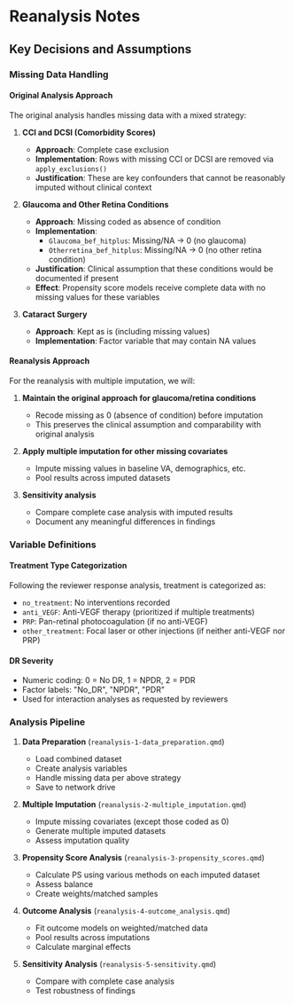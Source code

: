# Reanalysis Notes

## Key Decisions and Assumptions

### Missing Data Handling

#### Original Analysis Approach
The original analysis handles missing data with a mixed strategy:

1. **CCI and DCSI (Comorbidity Scores)**
   - **Approach**: Complete case exclusion
   - **Implementation**: Rows with missing CCI or DCSI are removed via `apply_exclusions()`
   - **Justification**: These are key confounders that cannot be reasonably imputed without clinical context

2. **Glaucoma and Other Retina Conditions** 
   - **Approach**: Missing coded as absence of condition
   - **Implementation**: 
     - `Glaucoma_bef_hitplus`: Missing/NA → 0 (no glaucoma)
     - `Otherretina_bef_hitplus`: Missing/NA → 0 (no other retina condition)
   - **Justification**: Clinical assumption that these conditions would be documented if present
   - **Effect**: Propensity score models receive complete data with no missing values for these variables

3. **Cataract Surgery**
   - **Approach**: Kept as is (including missing values)
   - **Implementation**: Factor variable that may contain NA values

#### Reanalysis Approach
For the reanalysis with multiple imputation, we will:

1. **Maintain the original approach for glaucoma/retina conditions**
   - Recode missing as 0 (absence of condition) before imputation
   - This preserves the clinical assumption and comparability with original analysis

2. **Apply multiple imputation for other missing covariates**
   - Impute missing values in baseline VA, demographics, etc.
   - Pool results across imputed datasets

3. **Sensitivity analysis**
   - Compare complete case analysis with imputed results
   - Document any meaningful differences in findings

### Variable Definitions

#### Treatment Type Categorization
Following the reviewer response analysis, treatment is categorized as:
- `no_treatment`: No interventions recorded
- `anti_VEGF`: Anti-VEGF therapy (prioritized if multiple treatments)
- `PRP`: Pan-retinal photocoagulation (if no anti-VEGF)  
- `other_treatment`: Focal laser or other injections (if neither anti-VEGF nor PRP)

#### DR Severity
- Numeric coding: 0 = No DR, 1 = NPDR, 2 = PDR
- Factor labels: "No_DR", "NPDR", "PDR"
- Used for interaction analyses as requested by reviewers

### Analysis Pipeline

1. **Data Preparation** (`reanalysis-1-data_preparation.qmd`)
   - Load combined dataset
   - Create analysis variables
   - Handle missing data per above strategy
   - Save to network drive

2. **Multiple Imputation** (`reanalysis-2-multiple_imputation.qmd`) 
   - Impute missing covariates (except those coded as 0)
   - Generate multiple imputed datasets
   - Assess imputation quality

3. **Propensity Score Analysis** (`reanalysis-3-propensity_scores.qmd`)
   - Calculate PS using various methods on each imputed dataset
   - Assess balance
   - Create weights/matched samples

4. **Outcome Analysis** (`reanalysis-4-outcome_analysis.qmd`)
   - Fit outcome models on weighted/matched data
   - Pool results across imputations
   - Calculate marginal effects

5. **Sensitivity Analysis** (`reanalysis-5-sensitivity.qmd`)
   - Compare with complete case analysis
   - Test robustness of findings